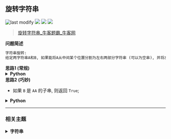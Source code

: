 ## 旋转字符串
<!--START_SECTION:badge-->
![last modify](https://img.shields.io/static/v1?label=last%20modify&message=2025-07-08%2016%3A53%3A13&label_color=gray&color=thistle&style=flat-square)
[![](https://img.shields.io/static/v1?label=&message=%E7%AE%80%E5%8D%95&label_color=gray&color=yellow&style=flat-square)](../../../README.md#简单)
[![](https://img.shields.io/static/v1?label=&message=%E7%89%9B%E5%AE%A2&label_color=gray&color=green&style=flat-square)](../../../README.md#牛客)
[![](https://img.shields.io/static/v1?label=&message=%E5%AD%97%E7%AC%A6%E4%B8%B2&label_color=gray&color=blue&style=flat-square)](../../../README.md#字符串)
<!--END_SECTION:badge-->
<!--info
tags: [字符串]
source: 牛客
level: 简单
number: '0114'
name: 旋转字符串
companies: []
-->

> [旋转字符串_牛客题霸_牛客网](https://www.nowcoder.com/practice/80b6bb8797644c83bc50ac761b72981c)

<summary><b>问题简述</b></summary>

```txt
字符串旋转:
给定两字符串A和B, 如果能将A从中间某个位置分割为左右两部分字符串 (可以为空串), 并将左边的字符串移动到右边字符串后面组成新的字符串可以变为字符串B时返回true.
```

<!--
<details><summary><b>详细描述</b></summary>

```txt
```

</details>
-->

<!-- <div align="center"><img src="../../../_assets/xxx.png" height="300" /></div> -->

<summary><b>思路1 (常规) </b></summary>

<details><summary><b>Python</b></summary>

```python
class Solution:
    def solve(self , A: str, B: str) -> bool:
        if len(A)!= len(B): return False

        for i in range(len(A)):
            if A[i:] + A[:i] == B: return True

        return False
```

</details>


<summary><b>思路2 (巧妙) </b></summary>

- 如果 `B` 是 `AA` 的子串, 则返回 `True`;

<details><summary><b>Python</b></summary>

```python
class Solution:
    def solve(self , A: str, B: str) -> bool:
        if len(A)!= len(B): return False

        return B in A + A
```

</details>

<!--START_SECTION:relate-->
---

### 相关主题

<details><summary><b>字符串</b></summary>

> [[中等, LeetCode] 电话号码的字母组合 🔥](../10/LeetCode_0017_中等_电话号码的字母组合.md)  
> [[中等, 剑指Offer] 把字符串转换成整数 🔥](../01/剑指Offer_6700_中等_把字符串转换成整数.md)  
> [[中等, 剑指Offer] 表示数值的字符串](../../2021/11/剑指Offer_2000_中等_表示数值的字符串.md)  
> [[中等, 牛客] 大数乘法](../01/牛客_0010_中等_大数乘法.md)  
> [[中等, 牛客] 大数加法](../01/牛客_0001_中等_大数加法.md)  
> [[中等, 牛客] 把字符串转换成整数(atoi) 🔥](../04/牛客_0100_中等_把字符串转换成整数(atoi).md)  
> [[中等, 牛客] 比较版本号](../04/牛客_0104_中等_比较版本号.md)  
> [[中等, 牛客] 验证IP地址](牛客_0113_中等_验证IP地址.md)  
  > 
> [[困难, 剑指Offer] 正则表达式匹配](../../2021/11/剑指Offer_1900_困难_正则表达式匹配.md)  
  > 
> [[简单, LeetCode] 亲密字符串](../../2021/11/LeetCode_0859_简单_亲密字符串.md)  
> [[简单, LeetCode] 字符串中的单词数](../07/LeetCode_0434_简单_字符串中的单词数.md)  
> [[简单, 剑指Offer] 左旋转字符串](../01/剑指Offer_5802_简单_左旋转字符串.md)  
> [[简单, 剑指Offer] 替换空格](../../2021/11/剑指Offer_0500_简单_替换空格.md)  
> [[简单, 牛客] 压缩字符串(一)](../04/牛客_0101_简单_压缩字符串(一).md)  
> [[简单, 牛客] 反转字符串](../04/牛客_0103_简单_反转字符串.md)  
> [[简单, 牛客] 最长公共前缀](../03/牛客_0055_简单_最长公共前缀.md)  
  > 

</details>
<!--END_SECTION:relate-->